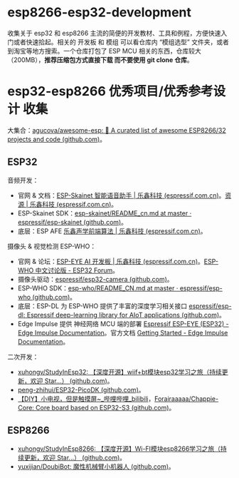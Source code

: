 # esp8266-esp32-development
收集关于 esp32 和 esp8266 主流的简便的开发教材、工具和例程，方便快速入门或者快速拾起。相关的 开发板 和 模组 可以看仓库内 “模组选型” 文件夹，或者到淘宝等地方搜索。一个仓库打包了 ESP MCU 相关的东西，仓库较大（200MB），**推荐压缩包方式直接下载 而不要使用 git clone 仓库**。

# esp32-esp8266 优秀项目/优秀参考设计 收集

大集合：[agucova/awesome-esp: 📶 A curated list of awesome ESP8266/32 projects and code (github.com)](https://github.com/agucova/awesome-esp)。

## ESP32

音频开发：

- 官网 & 文档：[ESP-Skainet 智能语音助手 | 乐鑫科技 (espressif.com.cn)](https://www.espressif.com.cn/zh-hans/solutions/audio-solutions/esp-skainet/overview)。[资源 | 乐鑫科技 (espressif.com.cn)](https://www.espressif.com.cn/zh-hans/solutions/audio-solutions/esp-skainet/resources)。
- ESP-Skainet SDK：[esp-skainet/README_cn.md at master · espressif/esp-skainet (github.com)](https://github.com/espressif/esp-skainet/blob/master/README_cn.md)。
- 底层：ESP AFE [乐鑫声学前端算法 | 乐鑫科技 (espressif.com.cn)](https://www.espressif.com.cn/zh-hans/solutions/audio-solutions/esp-afe)。

摄像头 & 视觉检测 ESP-WHO：

- 官网 & 论坛：[ESP-EYE AI 开发板 | 乐鑫科技 (espressif.com.cn)](https://www.espressif.com.cn/zh-hans/products/devkits/esp-eye/overview)。[ESP-WHO 中文讨论版 - ESP32 Forum](https://www.esp32.com/viewforum.php?f=31)。
- 摄像头驱动：[espressif/esp32-camera (github.com)](https://github.com/espressif/esp32-camera)。
- ESP-WHO SDK：[esp-who/README_CN.md at master · espressif/esp-who (github.com)](https://github.com/espressif/esp-who/blob/master/README_CN.md)。
- 底层：ESP-DL 为 ESP-WHO 提供了丰富的深度学习相关接口 [espressif/esp-dl: Espressif deep-learning library for AIoT applications (github.com)](https://github.com/espressif/esp-dl)。
- Edge Impulse 提供 神经网络 MCU 端的部署 [Espressif ESP-EYE (ESP32) - Edge Impulse Documentation](https://docs.edgeimpulse.com/docs/development-platforms/officially-supported-mcu-targets/espressif-esp32)。官方文档 [Getting Started - Edge Impulse Documentation](https://docs.edgeimpulse.com/docs/)。

二次开发：

- [xuhongv/StudyInEsp32: 【深度开源】wiif+bt模块esp32学习之旅（持续更新，欢迎 Star...） (github.com)](https://github.com/xuhongv/StudyInEsp32)。
- [peng-zhihui/ESP32-PicoDK (github.com)](https://github.com/peng-zhihui/ESP32-PicoDK)。
- [【DIY】小电视，但是触摸屏~_哔哩哔哩_bilibili](https://www.bilibili.com/video/BV1dS4y1p7am/)，[Forairaaaaa/Chappie-Core: Core board based on ESP32-S3 (github.com)](https://github.com/Forairaaaaa/Chappie-Core)。

## ESP8266

- [xuhongv/StudyInEsp8266: 【深度开源】Wi-FI模块esp8266学习之旅（持续更新，欢迎 Star...） (github.com)](https://github.com/xuhongv/StudyInEsp8266)。
- [yuxijian/DoubiBot: 魔性机械臂小机器人 (github.com)](https://github.com/yuxijian/DoubiBot)。
